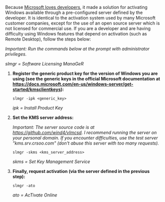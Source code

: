 Because [Microsoft loves developers](https://blogs.microsoft.com/blog/2021/05/25/microsoft-loves-developers-welcome-to-build-2021), it made a solution for activating Windows available through a pre-configured server defined by the developer. It is identical to the activation system used by many Microsoft customer companies, except for the use of an open source server which is not licensed for commercial use. If you are a developer and are having difficulty using Windows features that depend on activation (such as Remote Desktop), follow the steps below:

_Important: Run the commands below at the prompt with administrator privileges._

_slmgr = Software Licensing ManaGeR_

1. __Register the generic product key for the version of Windows you are using (see the generic keys in the official Microsoft documentation at <https://docs.microsoft.com/en-us/windows-server/get-started/kmsclientkeys>):__

       slmgr -ipk <generic_key>

   _ipk = Install Product Key_
   
2. __Set the KMS server address:__

   _Important: The server source code is at <https://github.com/wind4/vlmcsd>. I recommend running the server on your personal domain. If you encounter difficulties, use the test server "kms.srv.crsoo.com" (don't abuse this server with too many requests)._

       slmgr -skms <kms_server_address>

   _skms = Set Key Management Service_

3. __Finally, request activation (via the server defined in the previous step):__

       slmgr -ato

   _ato = AcTivate Online_
